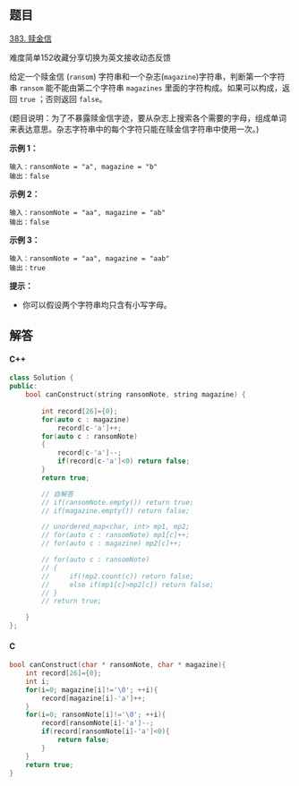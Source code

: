 ## 题目



[383. 赎金信](https://leetcode-cn.com/problems/ransom-note/)

难度简单152收藏分享切换为英文接收动态反馈

给定一个赎金信 (`ransom`) 字符串和一个杂志(`magazine`)字符串，判断第一个字符串 `ransom` 能不能由第二个字符串 `magazines` 里面的字符构成。如果可以构成，返回 `true` ；否则返回 `false`。

(题目说明：为了不暴露赎金信字迹，要从杂志上搜索各个需要的字母，组成单词来表达意思。杂志字符串中的每个字符只能在赎金信字符串中使用一次。)

 

**示例 1：**

```
输入：ransomNote = "a", magazine = "b"
输出：false
```

**示例 2：**

```
输入：ransomNote = "aa", magazine = "ab"
输出：false
```

**示例 3：**

```
输入：ransomNote = "aa", magazine = "aab"
输出：true
```

 

**提示：**

- 你可以假设两个字符串均只含有小写字母。





## 解答

#### C++

```C++
class Solution {
public:
    bool canConstruct(string ransomNote, string magazine) {
        
        int record[26]={0};
        for(auto c : magazine)
            record[c-'a']++;
        for(auto c : ransomNote)
        {
            record[c-'a']--;
            if(record[c-'a']<0) return false;
        }
        return true;

        // 自解答
        // if(ransomNote.empty()) return true;
        // if(magazine.empty()) return false;

        // unordered_map<char, int> mp1, mp2;
        // for(auto c : ransomNote) mp1[c]++;
        // for(auto c : magazine) mp2[c]++;

        // for(auto c : ransomNote)
        // {
        //     if(!mp2.count(c)) return false;
        //     else if(mp1[c]>mp2[c]) return false;
        // }
        // return true;

    }
};
```





#### C

```C
bool canConstruct(char * ransomNote, char * magazine){
    int record[26]={0};
    int i;
    for(i=0; magazine[i]!='\0'; ++i){
        record[magazine[i]-'a']++;
    }
    for(i=0; ransomNote[i]!='\0'; ++i){
        record[ransomNote[i]-'a']--;
        if(record[ransomNote[i]-'a']<0){
            return false;
        }
    }
    return true;
}
```



